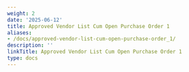 ```yaml
---
weight: 2
date: '2025-06-12'
title: Approved Vendor List Cum Open Purchase Order 1
aliases:
- /docs/approved-vendor-list-cum-open-purchase-order_1/
description: ''
linkTitle: Approved Vendor List Cum Open Purchase Order 1
type: docs
---
```


